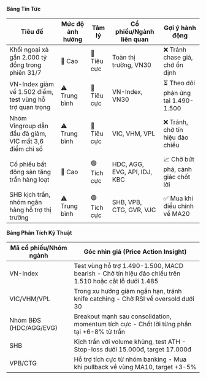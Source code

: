 **Bảng Tin Tức**

| Tiêu đề | Mức độ ảnh hưởng | Tâm lý | Cổ phiếu/Ngành liên quan | Gợi ý hành động |
|---------|------------------|--------|--------------------------|-----------------|
| Khối ngoại xả gần 2.000 tỷ đồng trong phiên 31/7 | 🚨 Cao | 🔴 Tiêu cực | Toàn thị trường, VN30 | ❌ Tránh chase giá, chờ ổn định |
| VN-Index giảm về 1.502 điểm, test vùng hỗ trợ quan trọng | ⚠️ Trung bình | 🔴 Tiêu cực | VN-Index, VN30 | ⏳ Theo dõi phản ứng tại 1.490-1.500 |
| Nhóm Vingroup dẫn đầu đà giảm, VIC mất 3,6 điểm chỉ số | ⚠️ Trung bình | 🔴 Tiêu cực | VIC, VHM, VPL | ❌ Tránh, chờ tín hiệu đảo chiều |
| Cổ phiếu bất động sản tăng trần hàng loạt | 🚨 Cao | 🟢 Tích cực | HDC, AGG, EVG, API, IDJ, KBC | 📈 Chờ bứt phá, cảnh giác chốt lời |
| SHB kịch trần, nhóm ngân hàng hỗ trợ thị trường | ⚠️ Trung bình | 🟢 Tích cực | SHB, VPB, CTG, GVR, VJC | ✅ Mua khi điều chỉnh về MA20 |

**Bảng Phân Tích Kỹ Thuật**

| Mã cổ phiếu/Nhóm ngành | Góc nhìn giá (Price Action Insight) |
|------------------------|-------------------------------------|
| VN-Index | Test vùng hỗ trợ 1.490-1.500, MACD bearish - Chờ tín hiệu đảo chiều trên 1.510 hoặc cắt lỗ dưới 1.485 |
| VIC/VHM/VPL | Trong xu hướng giảm ngắn hạn, tránh knife catching - Chờ RSI về oversold dưới 30 |
| Nhóm BĐS (HDC/AGG/EVG) | Breakout mạnh sau consolidation, momentum tích cực - Chốt lời từng phần tại +6-8% từ trần |
| SHB | Kịch trần với volume khủng, test ATH - Stop-loss dưới 15.000đ, target 17.000đ |
| VPB/CTG | Hỗ trợ tích cực từ nhóm banking - Mua khi pullback về vùng MA10, target +3-5% |